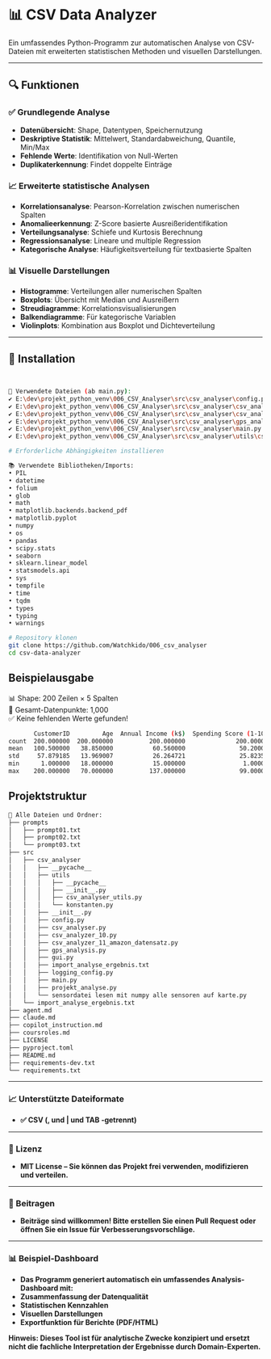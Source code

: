 # 📊 CSV Data Analyzer

Ein umfassendes Python-Programm zur automatischen Analyse von CSV-Dateien mit erweiterten statistischen Methoden und visuellen Darstellungen.

---

## 🔍 Funktionen

### ✅ Grundlegende Analyse
- **Datenübersicht**: Shape, Datentypen, Speichernutzung
- **Deskriptive Statistik**: Mittelwert, Standardabweichung, Quantile, Min/Max
- **Fehlende Werte**: Identifikation von Null-Werten
- **Duplikaterkennung**: Findet doppelte Einträge

### 📈 Erweiterte statistische Analysen
- **Korrelationsanalyse**: Pearson-Korrelation zwischen numerischen Spalten
- **Anomalieerkennung**: Z-Score basierte Ausreißeridentifikation
- **Verteilungsanalyse**: Schiefe und Kurtosis Berechnung
- **Regressionsanalyse**: Lineare und multiple Regression
- **Kategorische Analyse**: Häufigkeitsverteilung für textbasierte Spalten

### 📊 Visuelle Darstellungen
- **Histogramme**: Verteilungen aller numerischen Spalten
- **Boxplots**: Übersicht mit Median und Ausreißern
- **Streudiagramme**: Korrelationsvisualisierungen
- **Balkendiagramme**: Für kategorische Variablen
- **Violinplots**: Kombination aus Boxplot und Dichteverteilung

---

## 🚀 Installation

```bash


🔗 Verwendete Dateien (ab main.py):
✔ E:\dev\projekt_python_venv\006_CSV_Analyser\src\csv_analyser\config.py
✔ E:\dev\projekt_python_venv\006_CSV_Analyser\src\csv_analyser\csv_analyser.py
✔ E:\dev\projekt_python_venv\006_CSV_Analyser\src\csv_analyser\csv_analyzer_10.py
✔ E:\dev\projekt_python_venv\006_CSV_Analyser\src\csv_analyser\gps_analysis.py
✔ E:\dev\projekt_python_venv\006_CSV_Analyser\src\csv_analyser\main.py
✔ E:\dev\projekt_python_venv\006_CSV_Analyser\src\csv_analyser\utils\csv_analyser_utils.py

# Erforderliche Abhängigkeiten installieren

📚 Verwendete Bibliotheken/Imports:
• PIL
• datetime
• folium
• glob
• math
• matplotlib.backends.backend_pdf
• matplotlib.pyplot
• numpy
• os
• pandas
• scipy.stats
• seaborn
• sklearn.linear_model
• statsmodels.api
• sys
• tempfile
• time
• tqdm
• types
• typing
• warnings

# Repository klonen
git clone https://github.com/Watchkido/006_csv_analyser
cd csv-data-analyzer
```
## Beispielausgabe

📊 Shape: 200 Zeilen × 5 Spalten  
🔢 Gesamt-Datenpunkte: 1,000  
✅ Keine fehlenden Werte gefunden!
```bash
       CustomerID         Age  Annual Income (k$)  Spending Score (1-100)
count  200.000000  200.000000          200.000000              200.000000
mean   100.500000   38.850000           60.560000               50.200000
std     57.879185   13.969007           26.264721               25.823522
min      1.000000   18.000000           15.000000                1.000000
max    200.000000   70.000000          137.000000               99.000000
```

## Projektstruktur
```bash
📄 Alle Dateien und Ordner:
├── prompts
│   ├── prompt01.txt
│   ├── prompt02.txt
│   └── prompt03.txt
├── src
│   ├── csv_analyser
│   │   ├── __pycache__
│   │   ├── utils
│   │   │   ├── __pycache__
│   │   │   ├── __init__.py
│   │   │   ├── csv_analyser_utils.py
│   │   │   └── konstanten.py
│   │   ├── __init__.py
│   │   ├── config.py
│   │   ├── csv_analyser.py
│   │   ├── csv_analyzer_10.py
│   │   ├── csv_analyzer_11_amazon_datensatz.py
│   │   ├── gps_analysis.py
│   │   ├── gui.py
│   │   ├── import_analyse_ergebnis.txt
│   │   ├── logging_config.py
│   │   ├── main.py
│   │   ├── projekt_analyse.py
│   │   └── sensordatei lesen mit numpy alle sensoren auf karte.py
│   └── import_analyse_ergebnis.txt
├── agent.md
├── claude.md
├── copilot_instruction.md
├── coursroles.md
├── LICENSE
├── pyproject.toml
├── README.md
├── requirements-dev.txt
└── requirements.txt
```
---
### 📈 Unterstützte Dateiformate

- **✅ CSV (, und | und TAB -getrennt)**
---
### 📝 Lizenz

- **MIT License – Sie können das Projekt frei verwenden, modifizieren und verteilen.**
---
### 🤝 Beitragen

- **Beiträge sind willkommen! Bitte erstellen Sie einen Pull Request oder öffnen Sie ein Issue für Verbesserungsvorschläge.**
---
### 📊 Beispiel-Dashboard
- **Das Programm generiert automatisch ein umfassendes Analysis-Dashboard mit:**
- **Zusammenfassung der Datenqualität**
- **Statistischen Kennzahlen**
- **Visuellen Darstellungen**
- **Exportfunktion für Berichte (PDF/HTML)**


**Hinweis: Dieses Tool ist für analytische Zwecke konzipiert und ersetzt nicht die fachliche Interpretation der Ergebnisse durch Domain-Experten.**


